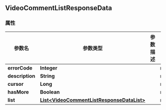 <a name="VideoCommentListResponseData"></a>
## VideoCommentListResponseData
### 属性
参数名 | 参数类型 | 参数描述 | 备注
------------ | ------------- | ------------- | -------------
**errorCode** | **Integer** |  |  required 
**description** | **String** |  |  required 
**cursor** | **Long** |  |  required 
**hasMore** | **Boolean** |  |  required 
**list** | [**List&lt;VideoCommentListResponseDataList&gt;**](#VideoCommentListResponseDataList) |  |  required 





<markdown src="./VideoCommentListResponseDataList.md"/>
